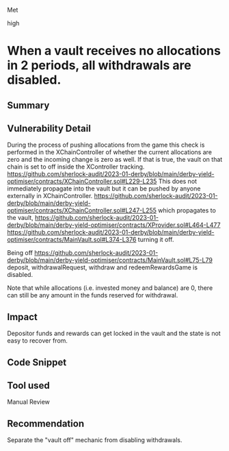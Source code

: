 Met

high

# When a vault receives no allocations in 2 periods, all withdrawals are disabled.

## Summary
## Vulnerability Detail
During the process of pushing allocations from the game this check is performed in the XChainController of whether the current allocations are zero and the incoming change is zero as well. If that is true, the vault on that chain is set to off inside the XController tracking.
https://github.com/sherlock-audit/2023-01-derby/blob/main/derby-yield-optimiser/contracts/XChainController.sol#L229-L235
This does not immediately propagate into the vault but it can be pushed by anyone externally in XChainController.
https://github.com/sherlock-audit/2023-01-derby/blob/main/derby-yield-optimiser/contracts/XChainController.sol#L247-L255
which propagates to the vault,
https://github.com/sherlock-audit/2023-01-derby/blob/main/derby-yield-optimiser/contracts/XProvider.sol#L464-L477
https://github.com/sherlock-audit/2023-01-derby/blob/main/derby-yield-optimiser/contracts/MainVault.sol#L374-L376
turning it off.

Being off
https://github.com/sherlock-audit/2023-01-derby/blob/main/derby-yield-optimiser/contracts/MainVault.sol#L75-L79
deposit, withdrawalRequest, withdraw and redeemRewardsGame is disabled.

Note that while allocations (i.e. invested money and balance) are 0, there can still be any amount in the funds reserved for withdrawal.
## Impact
Depositor funds and rewards can get locked in the vault and the state is not easy to recover from.
## Code Snippet

## Tool used

Manual Review

## Recommendation
Separate the "vault off" mechanic from disabling withdrawals.